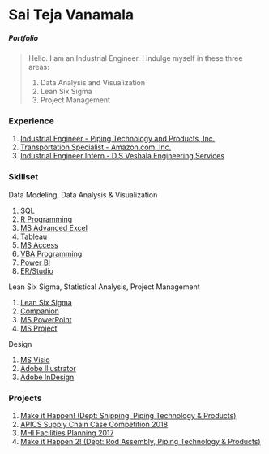 # Sai Teja Vanamala
##### *Portfolio*
> Hello. I am an Industrial Engineer. I indulge myself in these three areas:
>
>1. Data Analysis and Visualization
>2. Lean Six Sigma
>3. Project Management

### Experience
1. [Industrial Engineer - Piping Technology and Products, Inc.](https://github.com/saitejavanamala/Portfolio/blob/master/Piping%20Tech/Piping%20Tech_Exp.md)
1. [Transportation Specialist - Amazon.com, Inc.](https://github.com/saitejavanamala/Portfolio/blob/master/Amazon/Amazon_Exp.md) 
1. [Industrial Engineer Intern - D.S Veshala Engineering Services]()


### Skillset
Data Modeling, Data Analysis & Visualization

1. [SQL](https://github.com/saitejavanamala/Portfolio/blob/master/SQL/SQL_Concepts_Projects.md)
2.  [R Programming](https://github.com/saitejavanamala/Portfolio/blob/master/R/R_Concepts_Projects.md)
3.	[MS Advanced Excel](https://github.com/saitejavanamala/Portfolio/blob/master/Microsoft%20Advanced%20Excel/readme.md)
5.  [Tableau](https://github.com/saitejavanamala/Portfolio/blob/master/Tableau/Tableau_Concepts_Projects.md)
1. [MS Access](https://github.com/saitejavanamala/Portfolio/tree/master/Microsoft%20Access)
2. [VBA Programming](https://github.com/saitejavanamala/Portfolio/tree/master/VBA%20Programming)
3.	[Power BI](https://github.com/saitejavanamala/Portfolio/blob/master/Power%20BI/Power%20BI_Concepts_Projects.md)
2. [ER/Studio]()

Lean Six Sigma, Statistical Analysis, Project Management
 
1.	[Lean Six Sigma](https://github.com/saitejavanamala/Portfolio/blob/master/Lean%20Six%20Sigma/Lean_Six_Sigma_Concepts_Projects.md)
3. [Companion](https://github.com/saitejavanamala/Portfolio/blob/master/Companion%20by%20Minitab/Companion_Concepts_Projects.md)
4.	[MS PowerPoint](https://github.com/saitejavanamala/Portfolio/blob/master/PowerPoint/PowerPoint_Concepts_Projects.md)
14.	[MS Project](https://github.com/saitejavanamala/Portfolio/blob/master/Microsoft%20Project/MS%20Project_Concepts_Projects.md)

Design

1.	[MS Visio](https://github.com/saitejavanamala/Portfolio/blob/master/Microsoft%20Visio/Visio_Concepts_Projects.md)
2.	[Adobe Illustrator](https://github.com/saitejavanamala/Portfolio/blob/master/Adobe%20Illustrator/Adobe%20Illustrator_Concepts_Projects.md)
16.	[Adobe InDesign](https://github.com/saitejavanamala/Portfolio/blob/master/Adobe%20InDesign/Adobe%20InDesign_Concepts_Projects.md)

 ### Projects
 1. [Make it Happen! (Dept: Shipping, Piping Technology & Products)]()
2. [APICS Supply Chain Case Competition 2018]()
3. [MHI Facilities Planning 2017]()
4. [Make it Happen 2! (Dept: Rod Assembly, Piping Technology & Products)]()


